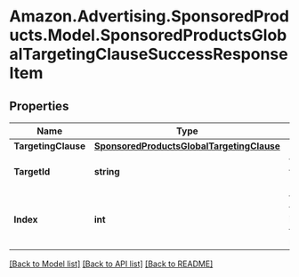 # Amazon.Advertising.SponsoredProducts.Model.SponsoredProductsGlobalTargetingClauseSuccessResponseItem

## Properties

Name | Type | Description | Notes
------------ | ------------- | ------------- | -------------
**TargetingClause** | [**SponsoredProductsGlobalTargetingClause**](SponsoredProductsGlobalTargetingClause.md) |  | [optional] 
**TargetId** | **string** | the targetingClause ID | [optional] 
**Index** | **int** | the index of the targetingClause in the array from the request body | 

[[Back to Model list]](../README.md#documentation-for-models) [[Back to API list]](../README.md#documentation-for-api-endpoints) [[Back to README]](../README.md)

